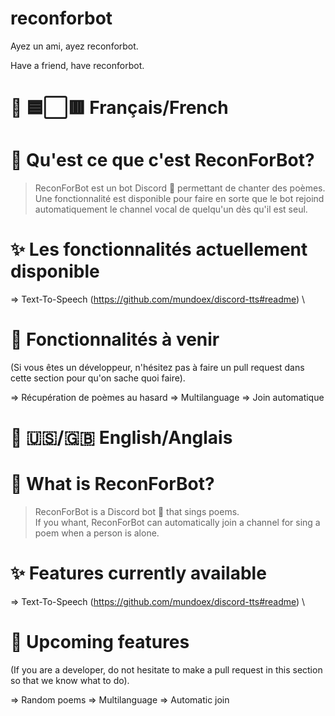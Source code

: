 # reconforbot
Ayez un ami, ayez reconforbot.

Have a friend, have reconforbot.


# 💬 🟦⬜🟥 Français/French
# 🤔 Qu'est ce que c'est ReconForBot?

> ReconForBot est un bot Discord 🤖 permettant de chanter des poèmes. \
> Une fonctionnalité est disponible pour faire en sorte que le bot rejoind automatiquement le channel vocal de quelqu'un dès
> qu'il est seul.

# ✨ Les fonctionnalités actuellement disponible

=> Text-To-Speech (https://github.com/mundoex/discord-tts#readme) \

# 🎫 Fonctionnalités à venir
(Si vous êtes un développeur, n'hésitez pas à faire un pull request dans cette section pour qu'on sache quoi faire).

=> Récupération de poèmes au hasard
=> Multilanguage
=> Join automatique


# 💬 🇺🇸/🇬🇧 English/Anglais
# 🤔 What is ReconForBot?

> ReconForBot is a Discord bot 🤖 that sings poems. \
> If you whant, ReconForBot can automatically join a channel for sing a poem when a person is alone.

# ✨ Features currently available

=> Text-To-Speech (https://github.com/mundoex/discord-tts#readme) \

# 🎫 Upcoming features
(If you are a developer, do not hesitate to make a pull request in this section so that we know what to do).

=> Random poems
=> Multilanguage
=> Automatic join

